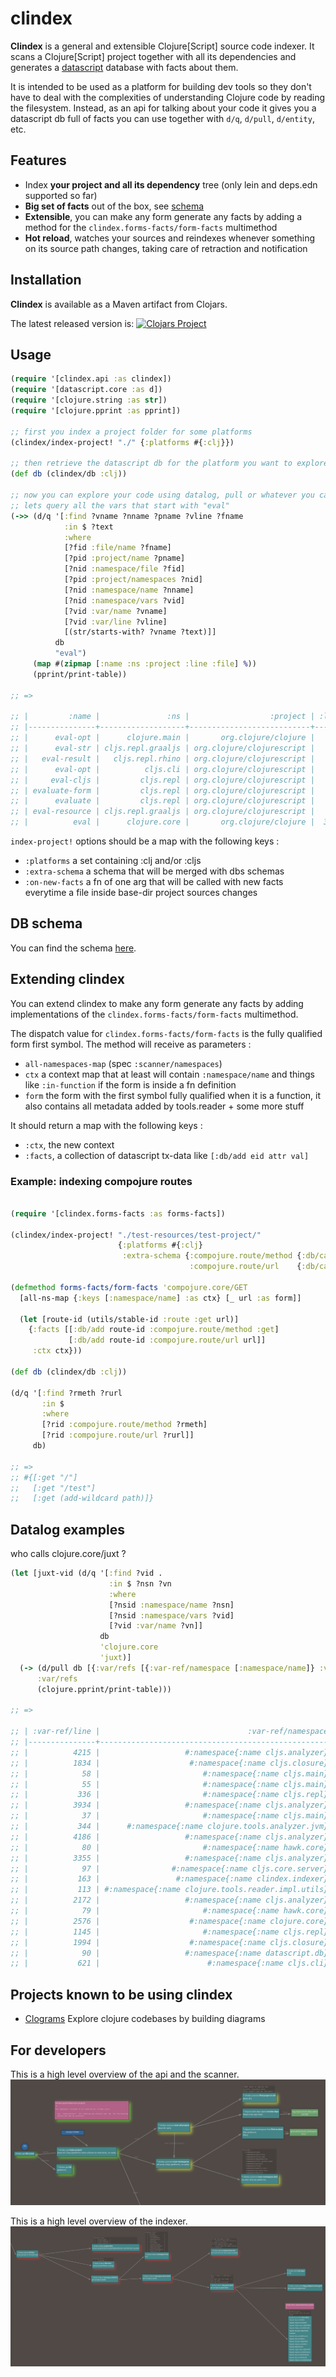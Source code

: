# clindex

**Clindex** is a general and extensible Clojure[Script] source code indexer. It scans a Clojure[Script] project together with all its dependencies and generates a [datascript](https://github.com/tonsky/datascript) database with facts about them.

It is intended to be used as a platform for building dev tools so they don't have to deal with the complexities of understanding Clojure code by reading the filesystem.
Instead, as an api for talking about your code it gives you a datascript db full of facts you can use together with `d/q`, `d/pull`, `d/entity`, etc.

## Features

- Index **your project and all its dependency** tree (only lein and deps.edn supported so far)
- **Big set of facts** out of the box, see [schema](/src/clindex/schema.clj)
- **Extensible**, you can make any form generate any facts by adding a method for the `clindex.forms-facts/form-facts` multimethod
- **Hot reload**, watches your sources and reindexes whenever something on its source path changes, taking care of retraction and notification

## Installation

**Clindex** is available as a Maven artifact from Clojars.

The latest released version is: [![Clojars Project](https://img.shields.io/clojars/v/clindex.svg)](https://clojars.org/clindex)<br>

## Usage

```clojure
(require '[clindex.api :as clindex])
(require '[datascript.core :as d])
(require '[clojure.string :as str])
(require '[clojure.pprint :as pprint])

;; first you index a project folder for some platforms
(clindex/index-project! "./" {:platforms #{:clj}})

;; then retrieve the datascript db for the platform you want to explore
(def db (clindex/db :clj))

;; now you can explore your code using datalog, pull or whatever you can run against datascript
;; lets query all the vars that start with "eval"
(->> (d/q '[:find ?vname ?nname ?pname ?vline ?fname
            :in $ ?text
            :where
            [?fid :file/name ?fname]
            [?pid :project/name ?pname]
            [?nid :namespace/file ?fid]
            [?pid :project/namespaces ?nid]
            [?nid :namespace/name ?nname]
            [?nid :namespace/vars ?vid]
            [?vid :var/name ?vname]
            [?vid :var/line ?vline]
            [(str/starts-with? ?vname ?text)]]
          db
          "eval")
     (map #(zipmap [:name :ns :project :line :file] %))
     (pprint/print-table))

;; =>

;; |         :name |               :ns |                  :project | :line |                                                                                                                       :file |
;; |---------------+-------------------+---------------------------+-------+-----------------------------------------------------------------------------------------------------------------------------|
;; |      eval-opt |      clojure.main |       org.clojure/clojure |   482 |                      jar:file:/home/jmonetta/.m2/repository/org/clojure/clojure/1.10.1/clojure-1.10.1.jar!/clojure/main.clj |
;; |      eval-str | cljs.repl.graaljs | org.clojure/clojurescript |    49 | jar:file:/home/jmonetta/.m2/repository/org/clojure/clojurescript/1.10.516/clojurescript-1.10.516.jar!/cljs/repl/graaljs.clj |
;; |   eval-result |   cljs.repl.rhino | org.clojure/clojurescript |    64 |   jar:file:/home/jmonetta/.m2/repository/org/clojure/clojurescript/1.10.516/clojurescript-1.10.516.jar!/cljs/repl/rhino.clj |
;; |      eval-opt |          cljs.cli | org.clojure/clojurescript |   260 |          jar:file:/home/jmonetta/.m2/repository/org/clojure/clojurescript/1.10.516/clojurescript-1.10.516.jar!/cljs/cli.clj |
;; |     eval-cljs |         cljs.repl | org.clojure/clojurescript |   682 |        jar:file:/home/jmonetta/.m2/repository/org/clojure/clojurescript/1.10.516/clojurescript-1.10.516.jar!/cljs/repl.cljc |
;; | evaluate-form |         cljs.repl | org.clojure/clojurescript |   499 |        jar:file:/home/jmonetta/.m2/repository/org/clojure/clojurescript/1.10.516/clojurescript-1.10.516.jar!/cljs/repl.cljc |
;; |      evaluate |         cljs.repl | org.clojure/clojurescript |   131 |        jar:file:/home/jmonetta/.m2/repository/org/clojure/clojurescript/1.10.516/clojurescript-1.10.516.jar!/cljs/repl.cljc |
;; | eval-resource | cljs.repl.graaljs | org.clojure/clojurescript |    52 | jar:file:/home/jmonetta/.m2/repository/org/clojure/clojurescript/1.10.516/clojurescript-1.10.516.jar!/cljs/repl/graaljs.clj |
;; |          eval |      clojure.core |       org.clojure/clojure |  3210 |                      jar:file:/home/jmonetta/.m2/repository/org/clojure/clojure/1.10.1/clojure-1.10.1.jar!/clojure/core.clj |

```

`index-project!` options should be a map with the following keys :

- `:platforms` a set containing :clj and/or :cljs
- `:extra-schema` a schema that will be merged with dbs schemas
- `:on-new-facts` a fn of one arg that will be called with new facts everytime a file inside base-dir project sources changes

## DB schema

You can find the schema [here](/src/clindex/schema.clj).


## Extending clindex

You can extend clindex to make any form generate any facts by adding implementations of the `clindex.forms-facts/form-facts` multimethod.

The dispatch value for `clindex.forms-facts/form-facts` is the fully qualified form first symbol. The method will receive as parameters :

- `all-namespaces-map` (spec `:scanner/namespaces`)
- `ctx` a context map that at least will contain `:namespace/name` and things like  `:in-function` if the form is inside a fn definition
- `form` the form with the first symbol fully qualified when it is a function, it also contains all metadata added by tools.reader + some more stuff

It should return a map with the following keys :

- `:ctx`, the new context
- `:facts`, a collection of datascript tx-data like `[:db/add eid attr val]`

### Example: indexing compojure routes
```clojure

(require '[clindex.forms-facts :as forms-facts])

(clindex/index-project! "./test-resources/test-project/"
                        {:platforms #{:clj}
                         :extra-schema {:compojure.route/method {:db/cardinality :db.cardinality/one}
                                        :compojure.route/url    {:db/cardinality :db.cardinality/one}}})

(defmethod forms-facts/form-facts 'compojure.core/GET
  [all-ns-map {:keys [:namespace/name] :as ctx} [_ url :as form]]

  (let [route-id (utils/stable-id :route :get url)]
    {:facts [[:db/add route-id :compojure.route/method :get]
             [:db/add route-id :compojure.route/url url]]
     :ctx ctx}))

(def db (clindex/db :clj))

(d/q '[:find ?rmeth ?rurl
       :in $
       :where
       [?rid :compojure.route/method ?rmeth]
       [?rid :compojure.route/url ?rurl]]
     db)

;; =>
;; #{[:get "/"]
;;   [:get "/test"]
;;   [:get (add-wildcard path)]}

```

## Datalog examples

who calls clojure.core/juxt ?

```clojure
(let [juxt-vid (d/q '[:find ?vid .
                      :in $ ?nsn ?vn
                      :where
                      [?nsid :namespace/name ?nsn]
                      [?nsid :namespace/vars ?vid]
                      [?vid :var/name ?vn]]
                    db
                    'clojure.core
                    'juxt)]
  (-> (d/pull db [{:var/refs [{:var-ref/namespace [:namespace/name]} :var-ref/line]}] juxt-vid)
      :var/refs
      (clojure.pprint/print-table)))

;; =>

;; | :var-ref/line |                                 :var-ref/namespace |
;; |---------------+----------------------------------------------------|
;; |          4215 |                   #:namespace{:name cljs.analyzer} |
;; |          1834 |                    #:namespace{:name cljs.closure} |
;; |            58 |                       #:namespace{:name cljs.main} |
;; |            55 |                       #:namespace{:name cljs.main} |
;; |           336 |                       #:namespace{:name cljs.repl} |
;; |          3934 |                   #:namespace{:name cljs.analyzer} |
;; |            37 |                       #:namespace{:name cljs.main} |
;; |           344 |      #:namespace{:name clojure.tools.analyzer.jvm} |
;; |          4186 |                   #:namespace{:name cljs.analyzer} |
;; |            80 |                       #:namespace{:name hawk.core} |
;; |          3355 |                   #:namespace{:name cljs.analyzer} |
;; |            97 |                #:namespace{:name cljs.core.server} |
;; |           163 |                 #:namespace{:name clindex.indexer} |
;; |           113 | #:namespace{:name clojure.tools.reader.impl.utils} |
;; |          2172 |                   #:namespace{:name cljs.analyzer} |
;; |            79 |                       #:namespace{:name hawk.core} |
;; |          2576 |                    #:namespace{:name clojure.core} |
;; |          1145 |                       #:namespace{:name cljs.repl} |
;; |          1994 |                    #:namespace{:name cljs.closure} |
;; |            90 |                   #:namespace{:name datascript.db} |
;; |           621 |                        #:namespace{:name cljs.cli} |

```

## Projects known to be using clindex

- [Clograms](https://github.com/jpmonettas/clograms) Explore clojure codebases by building diagrams

## For developers

This is a high level overview of the api and the scanner.
<img src="/doc/api-and-scanner-diagram.png?raw=true"/>

This is a high level overview of the indexer.
<img src="/doc/indexer.png?raw=true"/>
